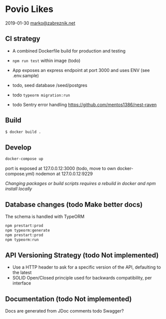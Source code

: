# Povio Likes

2019-01-30 marko@zabreznik.net 

## CI strategy 

- A combined Dockerfile build for production and testing
- ``npm run test`` within image (todo)
- App exposes an express endpoint at port 3000 and uses ENV (see .env.sample)

- todo, seed database /seed/postgres
- todo ``typeorm migration:run``

- todo Sentry error handling 
https://github.com/mentos1386/nest-raven

## Build

```bash
$ docker build .
```

## Develop

```bash
docker-compose up
```

port is exposed at 127.0.0.12:3000
(todo, move to own docker-compose.yml) nodemon at 127.0.0.12:9229

*Changing packages or build scripts requires a rebuild in docker and npm install locally*

## Database changes (todo Make better docs)

The schema is handled with TypeORM

```bash
npm prestart:prod
npm typeorm:generate
npm prestart:prod
npm typeorm:run
```

## API Versioning Strategy (todo Not implemented)

- Use a HTTP header to ask for a specific version of the API, defaulting to the latest
- SOLID Open/Closed principle used for backwards compatibility, per interface

## Documentation (todo Not implemented)

Docs are generated from JDoc comments
todo Swagger?
